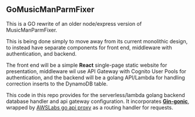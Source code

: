 ## GoMusicManParmFixer

This is a GO rewrite of an older node/express version of MusicManParmFixer.

This is being done simply to move away from its current monolithic design, to instead 
have separate components for front end, middleware with authentication, and backend.

The front end will be a simple **React** single-page static website for presentation, 
middleware wil use API Gateway with Cognito User Pools for authentication, and the backend
will be a golang API/Lambda for handling correction inserts to the DynamoDB table.

This code in this repo provides for the serverless/lambda golang backend database handler and api gateway 
configuration. It incorporates [**Gin-gonic**](https://github.com/gin-gonic/gin), wrapped by 
[AWSLabs go api proxy](https://github.com/awslabs/aws-lambda-go-api-proxy) as a routing handler for requests. 






